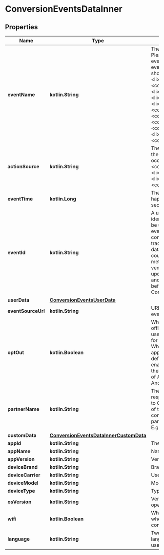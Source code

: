 
# ConversionEventsDataInner

## Properties
Name | Type | Description | Notes
------------ | ------------- | ------------- | -------------
**eventName** | **kotlin.String** | The type of the user event. Please use the right event_name otherwise the event won’t be accepted and show up correctly in reports. &lt;li&gt;&lt;code&gt;add_to_cart&lt;/code&gt; &lt;li&gt;&lt;code&gt;checkout&lt;/code&gt; &lt;li&gt;&lt;code&gt;custom&lt;/code&gt; &lt;li&gt;&lt;code&gt;lead&lt;/code&gt; &lt;li&gt;&lt;code&gt;page_visit&lt;/code&gt; &lt;li&gt;&lt;code&gt;search&lt;/code&gt; &lt;li&gt;&lt;code&gt;signup&lt;/code&gt; &lt;li&gt;&lt;code&gt;view_category&lt;/code&gt; &lt;li&gt;&lt;code&gt;watch_video&lt;/code&gt; | 
**actionSource** | **kotlin.String** | The source indicating where the conversion event occurred. &lt;li&gt;&lt;code&gt;app_android&lt;/code&gt; &lt;li&gt;&lt;code&gt;app_ios&lt;/code&gt; &lt;li&gt;&lt;code&gt;web&lt;/code&gt; &lt;li&gt;&lt;code&gt;offline&lt;/code&gt; | 
**eventTime** | **kotlin.Long** | The time when the event happened. Unix timestamp in seconds. | 
**eventId** | **kotlin.String** | A unique id string that identifies this event and can be used for deduping between events ingested via both the conversion API and Pinterest tracking. Without this, event&#39;s data is likely to be double counted and will cause report metric inflation. Third-party vendors make sure this field is updated on both Pinterest tag and Conversions API side before rolling out template for Conversions API. | 
**userData** | [**ConversionEventsUserData**](ConversionEventsUserData.md) |  | 
**eventSourceUrl** | **kotlin.String** | URL of the web conversion event. |  [optional]
**optOut** | **kotlin.Boolean** | When action_source is web or offline, it defines whether the user has opted out of tracking for web conversion events. While when action_source is app_android or app_ios, it defines whether the user has enabled Limit Ad Tracking on their iOS device, or opted out of Ads Personalization on their Android device. |  [optional]
**partnerName** | **kotlin.String** | The third party partner name responsible to send the event to Conversions API on behalf of the advertiser. The naming convention is \&quot;ss-partnername\&quot; lowercase. E.g ‘ss-shopify’ |  [optional]
**customData** | [**ConversionEventsDataInnerCustomData**](ConversionEventsDataInnerCustomData.md) |  |  [optional]
**appId** | **kotlin.String** | The app store app ID. |  [optional]
**appName** | **kotlin.String** | Name of the app. |  [optional]
**appVersion** | **kotlin.String** | Version of the app. |  [optional]
**deviceBrand** | **kotlin.String** | Brand of the user device. |  [optional]
**deviceCarrier** | **kotlin.String** | User device&#39;s mobile carrier. |  [optional]
**deviceModel** | **kotlin.String** | Model of the user device. |  [optional]
**deviceType** | **kotlin.String** | Type of the user device. |  [optional]
**osVersion** | **kotlin.String** | Version of the device operating system. |  [optional]
**wifi** | **kotlin.Boolean** | Whether the event occurred when the user device was connected to wifi. |  [optional]
**language** | **kotlin.String** | Two-character ISO-639-1 language code indicating the user&#39;s language. |  [optional]



